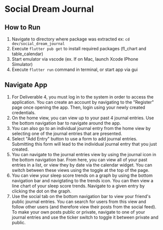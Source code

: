 # Social Dream Journal
## How to Run
1. Navigate to directory where package was extracted ex: `cd dev/social_dream_journal`
2. Execute `flutter pub get` to install required packages (fl_chart and table_calendar)
3. Start emulator via vscode (ex. If on Mac, launch Xcode IPhone Simulator)
4. Execute `flutter run` command in terminal, or start app via gui

## Navigate App
1. For Deliverable 4, you must log in to the system in order to access the application.  You can create an account by navigating to the "Register" page once opening the app.  Then, login using your newly created credentials.
2. On the home view, you can view up to your past 4 journal entries.  Use the bottom navigation bar to navigate around the app.
3. You can also go to an individual journal entry from the home view by selecting one of the journal entries that are presented.
4. Select "Add Entry" button to use a form to add journal entries. Submitting this form will lead to the individual journal entry that you just created.
5. You can navigate to the journal entries view by using the journal icon in the bottom navigation bar.  From here, you can view all of your past entries in a list, or view they by date via the calendar widget.  You can switch between these views using the toggle at the top of the page.
6. You can view your sleep score trends on a graph by using the bottom navigation bar and navigtating to the trends icon.  You can then view a line chart of your sleep score trends.  Navigate to a given entry by clicking the dot on the graph.
7. Use the social tab on the bottom navigation bar to view your friend's public journal entries. You can search for users from this view and follow other users (and therefore view their posts from the social feed).  To make your own posts public or private, navigate to one of your journal entries and use the ticker switch to toggle it between private and public.
